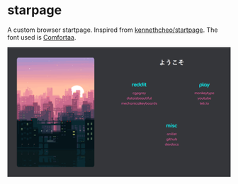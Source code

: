# starpage

A custom browser startpage. Inspired from [kennethcheo/startpage](https://github.com/kennethcheo/startpage).
The font used is [Comfortaa](https://fonts.google.com/specimen/Comfortaa).

![Screenshot](screenshot.png)
